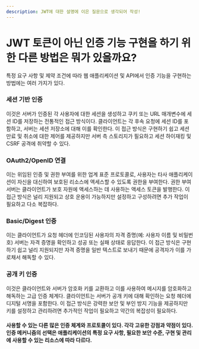 ```yaml
---
description: JWT에 대한 설명에 이은 질문으로 생각되어 작성!
---
```


# JWT 토큰이 아닌 인증 기능 구현을 하기 위한 다른 방법은 뭐가 있을까요?

특정 요구 사항 및 제약 조건에 따라 웹 애플리케이션 및 API에서 인증 기능을 구현하는 방법에는 여러 가지가 있다.&#x20;

### 세션 기반 인증

이것은 서버가 인증된 각 사용자에 대한 세션을 생성하고 쿠키 또는 URL 매개변수에 세션 ID를 저장하는 전통적인 접근 방식이다. 클라이언트는 각 후속 요청에 세션 ID를 포함하고, 서버는 세션 저장소에 대해 이를 확인한다. 이 접근 방식은 구현하기 쉽고 세션 만료 및 취소에 대한 제어를 제공하지만 서버 측 스토리지가 필요하고 세션 하이재킹 및 CSRF 공격에 취약할 수 있다.

### OAuth2/OpenID 연결

이는 위임된 인증 및 권한 부여를 위한 업계 표준 프로토콜로, 사용자는 타사 애플리케이션이 자신을 대신하여 보호된 리소스에 액세스할 수 있도록 권한을 부여한다. 권한 부여 서버는 클라이언트가 보호 자원에 액세스하는 데 사용하는 액세스 토큰을 발행한다. 이 접근 방식은 널리 지원되고 상호 운용이 가능하지만 설정하고 구성하려면 추가 작업이 필요하고 다소 복잡하다.

### Basic/Digest 인증

이는 클라이언트가 요청 헤더에 인코딩된 사용자의 자격 증명(예: 사용자 이름 및 비밀번호) 서버는 자격 증명을 확인하고 성공 또는 실패 상태로 응답한다. 이 접근 방식은 구현하기 쉽고 널리 지원되지만 자격 증명을 일반 텍스트로 보내기 때문에 공격자가 이를 가로채서 해독할 수 있다.

### 공개 키 인증

이것은 클라이언트와 서버가 암호화 키를 교환하고 이를 사용하여 메시지를 암호화하고 해독하는 고급 인증 체계다. 클라이언트는 서버가 공개 키에 대해 확인하는 요청 헤더에 디지털 서명을 포함한다. 이 접근 방식은 강력한 보안 및 부인 방지 기능을 제공하지만 키를 설정하고 관리하려면 추가적인 작업이 필요하고 약간의 복잡성이 필요하다.



#### 사용할 수 있는 다른 많은 인증 체계와 프로토콜이 있다. 각각 고유한 강점과 약점이 있다. 인증 메커니즘의 선택은 애플리케이션의 특정 요구 사항, 필요한 보안 수준, 구현 및 관리에 사용할 수 있는 리소스에 따라 다르다.
